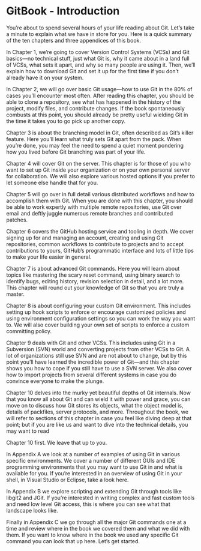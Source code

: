 # GitBook - Introduction

You’re about to spend several hours of your life reading about Git. Let’s take a
minute to explain what we have in store for you. Here is a quick summary of the
ten chapters and three appendices of this book.

In Chapter 1, we’re going to cover Version Control Systems (VCSs) and Git
basics—no technical stuff, just what Git is, why it came about in a land full of
VCSs, what sets it apart, and why so many people are using it. Then, we’ll explain
how to download Git and set it up for the first time if you don’t already
have it on your system.

In Chapter 2, we will go over basic Git usage—how to use Git in the 80% of
cases you’ll encounter most often. After reading this chapter, you should be
able to clone a repository, see what has happened in the history of the project,
modify files, and contribute changes. If the book spontaneously combusts at
this point, you should already be pretty useful wielding Git in the time it takes
you to go pick up another copy.

Chapter 3 is about the branching model in Git, often described as Git’s killer
feature. Here you’ll learn what truly sets Git apart from the pack. When you’re
done, you may feel the need to spend a quiet moment pondering how you lived
before Git branching was part of your life.

Chapter 4 will cover Git on the server. This chapter is for those of you who
want to set up Git inside your organization or on your own personal server for
collaboration. We will also explore various hosted options if you prefer to let
someone else handle that for you.

Chapter 5 will go over in full detail various distributed workflows and how to
accomplish them with Git. When you are done with this chapter, you should be
able to work expertly with multiple remote repositories, use Git over email and
deftly juggle numerous remote branches and contributed patches.

Chapter 6 covers the GitHub hosting service and tooling in depth. We cover
signing up for and managing an account, creating and using Git repositories,
common workflows to contribute to projects and to accept contributions to
yours, GitHub’s programmatic interface and lots of little tips to make your life
easier in general.

Chapter 7 is about advanced Git commands. Here you will learn about topics
like mastering the scary reset command, using binary search to identify bugs, editing history, revision selection in detail, and a lot more. This chapter
will round out your knowledge of Git so that you are truly a master.

Chapter 8 is about configuring your custom Git environment. This includes
setting up hook scripts to enforce or encourage customized policies and using
environment configuration settings so you can work the way you want to. We
will also cover building your own set of scripts to enforce a custom committing
policy.

Chapter 9 deals with Git and other VCSs. This includes using Git in a Subversion (SVN) world and converting projects from other VCSs to Git. A lot of organizations still use SVN and are not about to change, but by this point you’ll have learned the incredible power of Git—and this chapter shows you how to cope if you still have to use a SVN server. We also cover how to import projects from several different systems in case you do convince everyone to make the plunge.

Chapter 10 delves into the murky yet beautiful depths of Git internals. Now that you know all about Git and can wield it with power and grace, you can move on to discuss how Git stores its objects, what the object model is, details of packfiles, server protocols, and more. Throughout the book, we will refer to sections of this chapter in case you feel like diving deep at that point; but if you are like us and want to dive into the technical details, you may want to read

Chapter 10 first. We leave that up to you.

In Appendix A we look at a number of examples of using Git in various specific environments. We cover a number of different GUIs and IDE programming environments that you may want to use Git in and what is available for you. If
you’re interested in an overview of using Git in your shell, in Visual Studio or Eclipse, take a look here.

In Appendix B we explore scripting and extending Git through tools like libgit2 and JGit. If you’re interested in writing complex and fast custom tools and need low level Git access, this is where you can see what that landscape looks like.

Finally in Appendix C we go through all the major Git commands one at a time and review where in the book we covered them and what we did with them. If you want to know where in the book we used any specific Git command you can look that up here.
Let’s get started.

